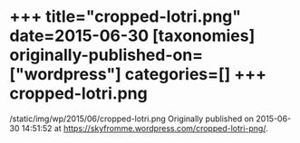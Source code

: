 +++
title="cropped-lotri.png"
date=2015-06-30
[taxonomies]
originally-published-on=["wordpress"]
categories=[]
+++
cropped-lotri.png
=================

/static/img/wp/2015/06/cropped-lotri.png
Originally published on 2015-06-30 14:51:52 at https://skyfromme.wordpress.com/cropped-lotri-png/.
